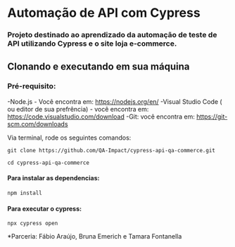 # Automação de API com Cypress

### Projeto destinado ao aprendizado da automação de teste de API utilizando Cypress e o site loja e-commerce.

## Clonando e executando em sua máquina

### Pré-requisito:

-Node.js - Você encontra em: https://nodejs.org/en/
-Visual Studio Code ( ou editor de sua prefrência) - você encontra em: https://code.visualstudio.com/download
-Git: você encontra em: https://git-scm.com/downloads

Via terminal, rode os seguintes comandos:
```  
git clone https://github.com/QA-Impact/cypress-api-qa-commerce.git
```
```
cd cypress-api-qa-commerce
```

#### Para instalar as dependencias:
```
npm install 
```

#### Para executar o cypress:
```
npx cypress open 
```

*Parceria: Fábio Araújo, Bruna Emerich e Tamara Fontanella






